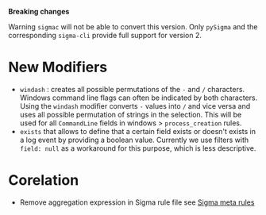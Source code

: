 **Breaking changes**


Warning `sigmac` will not be able to convert this version. Only `pySigma` and the corresponding `sigma-cli` provide full support for version 2.


# New Modifiers

- `windash` : creates all possible permutations of the `-` and `/` characters. Windows command line flags can often be indicated by both characters. Using the `windash` modifier converts `-` values into `/` and vice versa and uses all possible permutation of strings in the selection. This will be used for all `CommandLine` fields in windows > `process_creation` rules.
- `exists` that allows to define that a certain field exists or doesn't exists in a log event by providing
  a boolean value. Currently we use filters with `field: null` as a workaround for this purpose, which is less descriptive.


# Corelation

- Remove aggregation expression in Sigma rule file see [Sigma meta rules](appendix_meta_rules.md)